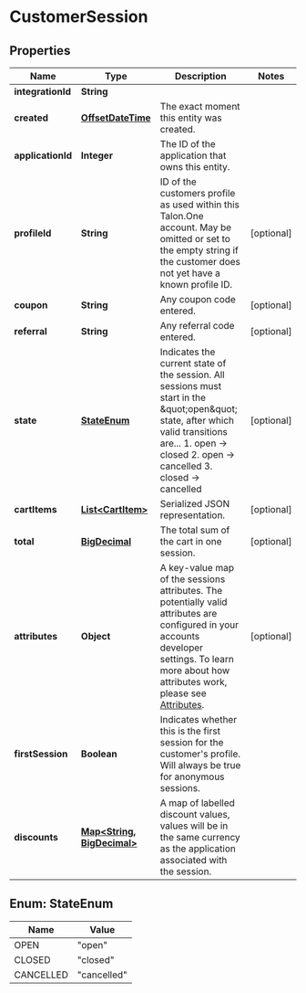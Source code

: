 
# CustomerSession

## Properties
Name | Type | Description | Notes
------------ | ------------- | ------------- | -------------
**integrationId** | **String** |  | 
**created** | [**OffsetDateTime**](OffsetDateTime.md) | The exact moment this entity was created. | 
**applicationId** | **Integer** | The ID of the application that owns this entity. | 
**profileId** | **String** | ID of the customers profile as used within this Talon.One account. May be omitted or set to the empty string if the customer does not yet have a known profile ID. |  [optional]
**coupon** | **String** | Any coupon code entered. |  [optional]
**referral** | **String** | Any referral code entered. |  [optional]
**state** | [**StateEnum**](#StateEnum) | Indicates the current state of the session. All sessions must start in the \&quot;open\&quot; state, after which valid transitions are...  1. open -&gt; closed 2. open -&gt; cancelled 3. closed -&gt; cancelled  |  [optional]
**cartItems** | [**List&lt;CartItem&gt;**](CartItem.md) | Serialized JSON representation. |  [optional]
**total** | [**BigDecimal**](BigDecimal.md) | The total sum of the cart in one session. |  [optional]
**attributes** | **Object** | A key-value map of the sessions attributes. The potentially valid attributes are configured in your accounts developer settings. To learn more about how attributes work, please see [Attributes](#blah).  |  [optional]
**firstSession** | **Boolean** | Indicates whether this is the first session for the customer&#39;s profile. Will always be true for anonymous sessions. | 
**discounts** | [**Map&lt;String, BigDecimal&gt;**](BigDecimal.md) | A map of labelled discount values, values will be in the same currency as the application associated with the session. | 


<a name="StateEnum"></a>
## Enum: StateEnum
Name | Value
---- | -----
OPEN | &quot;open&quot;
CLOSED | &quot;closed&quot;
CANCELLED | &quot;cancelled&quot;



